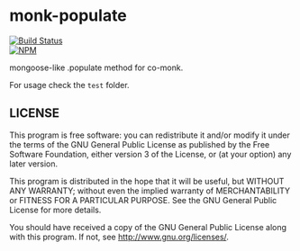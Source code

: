 
# monk-populate

[![Build Status](https://travis-ci.org/plasticpanda/monk-populate.svg?branch=master)](https://travis-ci.org/plasticpanda/monk-populate)  
[![NPM](https://nodei.co/npm/monk-populate.png)](https://nodei.co/npm/monk-populate/)


mongoose-like .populate method for co-monk.

For usage check the ```test``` folder.


## LICENSE

This program is free software: you can redistribute it and/or modify
it under the terms of the GNU General Public License as published by
the Free Software Foundation, either version 3 of the License, or
(at your option) any later version.

This program is distributed in the hope that it will be useful,
but WITHOUT ANY WARRANTY; without even the implied warranty of
MERCHANTABILITY or FITNESS FOR A PARTICULAR PURPOSE.  See the
GNU General Public License for more details.

You should have received a copy of the GNU General Public License
along with this program.  If not, see <http://www.gnu.org/licenses/>.

